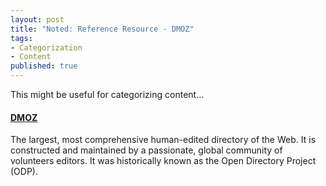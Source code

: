 ```yaml
---
layout: post
title: "Noted: Reference Resource - DMOZ"
tags:
- Categorization
- Content
published: true
---
```

This might be useful for categorizing content...

#### [DMOZ](http://www.dmoz.org/)
The largest, most comprehensive human-edited directory of the Web. It is
constructed and maintained by a passionate, global community of volunteers
editors. It was historically known as the Open Directory Project (ODP).
